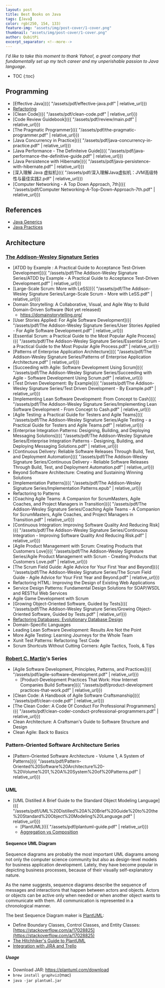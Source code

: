 ```yaml
---
layout: post
title: Best Books on Java
tags: [Java]
color: rgb(250, 154, 133)
feature-img: "assets/img/post-cover/1-cover.png"
thumbnail: "assets/img/post-cover/1-cover.png"
author: QubitPi
excerpt_separator: <!--more-->
---
```


*I'd like to take this moment to thank Yahoo!, a great company that fundamentally set up my tech career and my
unperishable passion to Java language*.

<!--more-->

* TOC
{:toc}

## Programming

* [Effective Java]({{ "/assets/pdf/effective-java.pdf" | relative_url}})
* [Refactoring](https://www.refactoring.com/)
* [Clean Code]({{ "/assets/pdf/clean-code.pdf" | relative_url}})
* [Code Review Guidebook]({{ "/assets/pdf/review/main.pdf" | relative_url}})
* [The Pragmatic Programmer]({{ "/assets/pdf/the-pragmatic-programmer.pdf" | relative_url}})
* [Java Concurrency in Practice]({{ "/assets/pdf/java-concurrency-in-practice.pdf" | relative_url}})
* [Java Performance - The Definiteive Guide]({{ "/assets/pdf/java-performance-the-definitive-guide.pdf" | relative_url}})
* [Java Persistence with Hibernate]({{ "/assets/pdf/java-persistence-with-hibernate.pdf" | relative_url}})
* [深入理解 Java 虚拟机]({{ "/assets/pdf/深入理解Java虚拟机：JVM高级特性与最佳实践2.pdf" | relative_url}})
* [Computer Networking - A Top Down Approach, 7th]({{ "/assets/pdf/Computer Networking-A-Top-Down-Approach-7th.pdf" | relative_url}})

## References

* [Java Generics](http://www.angelikalanger.com/GenericsFAQ/JavaGenericsFAQ.html)
* [Java Practices](http://www.javapractices.com/home/HomeAction.do)

## Architecture

### [The Addison-Wesley Signature Series](https://www.thriftbooks.com/series/the-addison-wesley-signature-series/92687/)

* [ATDD by Example : A Practical Guide to Acceptance Test-Driven Development]({{ "/assets/pdf/The Addison-Wesley Signature Series/ATDD by Example - A Practical Guide to Acceptance Test-Driven Development.pdf" | relative_url}})
* [Large-Scale Scrum: More with LeSS]({{ "/assets/pdf/The Addison-Wesley Signature Series/Large-Scale Scrum - More with LeSS.pdf" | relative_url}})
* Domain Storytelling: A Collaborative, Visual, and Agile Way to Build Domain-Driven Software (Not yet released)
  - https://domainstorytelling.org/
* [User Stories Applied: For Agile Software Development]({{ "/assets/pdf/The Addison-Wesley Signature Series/User Stories Applied - For Agile Software Development.pdf" | relative_url}})
* [Essential Scrum: a Practical Guide to the Most Popular Agile Process]({{ "/assets/pdf/The Addison-Wesley Signature Series/Essential Scrum - a Practical Guide to the Most Popular Agile Process.pdf" | relative_url}})
* [Patterns of Enterprise Application Architecture]({{ "/assets/pdf/The Addison-Wesley Signature Series/Patterns of Enterprise Application Architecture.pdf" | relative_url}})
* [Succeeding with Agile: Software Development Using Scrum]({{ "/assets/pdf/The Addison-Wesley Signature Series/Succeeding with Agile - Software Development Using Scrum.pdf" | relative_url}})
* [Test Driven Development: By Example]({{ "/assets/pdf/The Addison-Wesley Signature Series/Test Driven Development - By Example.pdf" | relative_url}})
* [Implementing Lean Software Development: From Concept to Cash]({{ "/assets/pdf/The Addison-Wesley Signature Series/Implementing Lean Software Development - From Concept to Cash.pdf" | relative_url}})
* [Agile Testing: a Practical Guide for Testers and Agile Teams]({{ "/assets/pdf/The Addison-Wesley Signature Series/Agile Testing - a Practical Guide for Testers and Agile Teams.pdf" | relative_url}})
* [Enterprise Integration Patterns: Designing, Building, and Deploying Messaging Solutions]({{ "/assets/pdf/The Addison-Wesley Signature Series/Enterprise Integration Patterns - Designing, Building, and Deploying Messaging Solutions.pdf" | relative_url}})
* [Continuous Delivery: Reliable Software Releases Through Build, Test, and Deployment Automation]({{ "/assets/pdf/The Addison-Wesley Signature Series/Continuous Delivery - Reliable Software Releases Through Build, Test, and Deployment Automation.pdf" | relative_url}})
* Beyond Software Architecture: Creating and Sustaining Winning Solutions
* [Implementation Patterns]({{ "/assets/pdf/The Addison-Wesley Signature Series/Implementation Patterns.epub" | relative_url}})
* Refactoring to Patterns
* [Coaching Agile Teams: A Companion for ScrumMasters, Agile Coaches, and Project Managers in Transition]({{ "/assets/pdf/The Addison-Wesley Signature Series/Coaching Agile Teams - A Companion for ScrumMasters, Agile Coaches, and Project Managers in Transition.pdf" | relative_url}})
* [Continuous Integration: Improving Software Quality And Reducing Risk]({{ "/assets/pdf/The Addison-Wesley Signature Series/Continuous Integration - Improving Software Quality And Reducing Risk.pdf" | relative_url}})
* [Agile Product Management with Scrum: Creating Products that Customers Love]({{ "/assets/pdf/The Addison-Wesley Signature Series/Agile Product Management with Scrum - Creating Products that Customers Love.pdf" | relative_url}})
* [The Scrum Field Guide: Agile Advice for Your First Year and Beyond]({{ "/assets/pdf/The Addison-Wesley Signature Series/The Scrum Field Guide - Agile Advice for Your First Year and Beyond.pdf" | relative_url}})
* Refactoring HTML: Improving the Design of Existing Web Applications
* Service Design Patterns: Fundamental Design Solutions for SOAP/WSDL and RESTful Web Services
* Agile Game Development with Scrum
* [Growing Object-Oriented Software, Guided by Tests]({{ "/assets/pdf/The Addison-Wesley Signature Series/Growing Object-Oriented Software, Guided by Tests.pdf" | relative_url}})
* [Refactoring Databases: Evolutionary Database Design](https://www.martinfowler.com/articles/evodb.html)
* Domain-Specific Languages
* Leading Lean Software Development: Results Are Not the Point
* More Agile Testing: Learning Journeys for the Whole Team
* Xunit Test Patterns: Refactoring Test Code
* Scrum Shortcuts Without Cutting Corners: Agile Tactics, Tools, & Tips

### [Robert C. Martin](http://cleancoder.com/products)'s Series

* [Agile Software Development, Principles, Patterns, and Practices]({{ "/assets/pdf/agile-software-development.pdf" | relative_url}})
    - [Product-Development Practices That Work: How Internet Companies Build Software]({{ "/assets/pdf/product-development practices-that-work.pdf" | relative_url}})
* [Clean Code: A Handbook of Agile Software Craftsmanship]({{ "/assets/pdf/clean-code.pdf" | relative_url}})
* [The Clean Coder: A Code Of Conduct For Professional Programmers]({{ "/assets/pdf/clean-coder-conduct-professional-programmers.pdf" | relative_url}})
* Clean Architecture: A Craftsman's Guide to Software Structure and Design
* Clean Agile: Back to Basics

### Pattern-Oriented Software Architecture Series

* [Pattern-Oriented Software Architecture - Volume 1, A System of Patterns]({{ "/assets/pdf/Pattern-Oriented%20Software%20Architecture%20-%20Volume%201,%20A%20System%20of%20Patterns.pdf" | relative_url}})

### UML

* [UML Distilled A Brief Guide to the Standard Object Modeling Language]({{ "/assets/pdf/UML%20Distilled%20A%20Brief%20Guide%20to%20the%20Standard%20Object%20Modeling%20Language.pdf" | relative_url}})
    - [PlantUML]({{ "/assets/pdf/plantuml-guide.pdf" | relative_url}})
    - [Aggregation vs Composition](https://softwareengineering.stackexchange.com/a/61527)

#### Sequence UML Diagram

Sequence diagrams are probably the most important UML diagrams among not only the computer science community but also as
design-level models for business application development. Lately, they have become popular in depicting business
processes, because of their visually self-explanatory nature.

As the name suggests, sequence diagrams describe the sequence of messages and interactions that happen between actors
and objects. Actors or objects can be active only when needed or when another object wants to communicate with them. All
communication is represented in a chronological manner.

The best Sequence Diagram maker is [PlantUML](https://plantuml.com/):

* Define Boundary Classes, Control Classes, and Entity Classes:
  [https://stackoverflow.com/a/17028825](https://stackoverflow.com/a/17028825)
* [The Hitchhiker's Guide to PlantUML](https://crashedmind.github.io/PlantUMLHitchhikersGuide/index.html)
* [Integration with JIRA and Trello](https://drawio-app.com/uml-class-diagrams-in-draw-io/)

##### Usage

* Download JAR: https://plantuml.com/download
* `brew install graphviz`(mac)
* `java -jar plantuml.jar`
